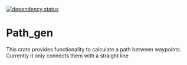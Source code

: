 [![dependency status](https://deps.rs/repo/github/grelltrier/path_gen/status.svg)](https://deps.rs/repo/github/grelltrier/path_gen)

# Path_gen

This crate provides functionality to calculate a path between waypoints. Currently it only connects them with a straight line